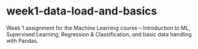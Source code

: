 # week1-data-load-and-basics
Week 1 assignment for the Machine Learning course – Introduction to ML, Supervised Learning, Regression &amp; Classification, and basic data handling with Pandas.
